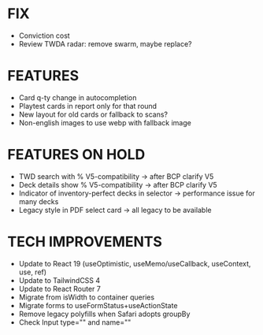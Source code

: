 # FIX
- Conviction cost
- Review TWDA radar: remove swarm, maybe replace?

# FEATURES
- Card q-ty change in autocompletion
- Playtest cards in report only for that round
- New layout for old cards or fallback to scans?
- Non-english images to use webp with fallback image

# FEATURES ON HOLD
- TWD search with % V5-compatibility -> after BCP clarify V5
- Deck details show % V5-compatibility -> after BCP clarify V5
- Indicator of inventory-perfect decks in selector -> performance issue for many decks
- Legacy style in PDF select card -> all legacy to be available

# TECH IMPROVEMENTS
- Update to React 19 (useOptimistic, useMemo/useCallback, useContext, use, ref)
- Update to TailwindCSS 4
- Update to React Router 7
- Migrate from isWidth to container queries
- Migrate forms to useFormStatus+useActionState
- Remove legacy polyfills when Safari adopts groupBy
- Check Input type="" and name=""
